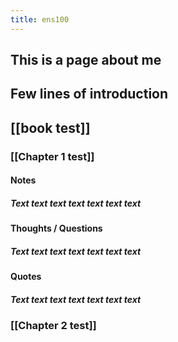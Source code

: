 ```yaml
---
title: ens100
---
```


## This is a page about me
## Few lines of introduction
## [[book test]]
### [[Chapter 1 test]]
#### Notes
##### Text text text text text text text
#### Thoughts / Questions
##### Text text text text text text text
#### Quotes
##### Text text text text text text text
### [[Chapter 2 test]]
